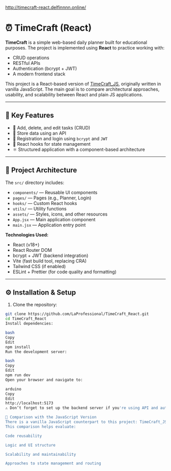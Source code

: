http://timecraft-react.delfinnnn.online/

# ⏰ TimeCraft (React)

**TimeCraft** is a simple web-based daily planner built for educational purposes. The project is implemented using **React** to practice working with:

- CRUD operations  
- RESTful APIs  
- Authentication (bcrypt + JWT)  
- A modern frontend stack  

This project is a React-based version of [TimeCraft_JS](https://github.com/LaProfessional/TimeCraft_JS), originally written in vanilla JavaScript. The main goal is to compare architectural approaches, usability, and scalability between React and plain JS applications.

---

## 🚀 Key Features

- 📅 Add, delete, and edit tasks (CRUD)  
- 🧾 Store data using an API  
- 🔐 Registration and login using `bcrypt` and `JWT`  
- 🧠 React hooks for state management  
- ⚛️ Structured application with a component-based architecture  

---

## 🧱 Project Architecture

The `src/` directory includes:

- `components/` — Reusable UI components  
- `pages/` — Pages (e.g., Planner, Login)  
- `hooks/` — Custom React hooks  
- `utils/` — Utility functions  
- `assets/` — Styles, icons, and other resources  
- `App.jsx` — Main application component  
- `main.jsx` — Application entry point  

**Technologies Used:**

- React (v18+)  
- React Router DOM  
- bcrypt + JWT (backend integration)  
- Vite (fast build tool, replacing CRA)  
- Tailwind CSS (if enabled)  
- ESLint + Prettier (for code quality and formatting)

---

## ⚙️ Installation & Setup

1. Clone the repository:

```bash
git clone https://github.com/LaProfessional/TimeCraft_React.git
cd TimeCraft_React
Install dependencies:

bash
Copy
Edit
npm install
Run the development server:

bash
Copy
Edit
npm run dev
Open your browser and navigate to:

arduino
Copy
Edit
http://localhost:5173
⚠️ Don’t forget to set up the backend server if you're using API and authentication!

🔄 Comparison with the JavaScript Version
There is a vanilla JavaScript counterpart to this project: TimeCraft_JS.
This comparison helps evaluate:

Code reusability

Logic and UI structure

Scalability and maintainability

Approaches to state management and routing

